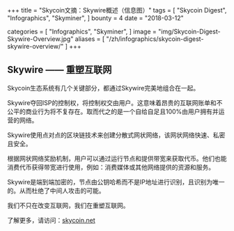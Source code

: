 +++
title = "Skycoin文摘：Skywire概述（信息图）"
tags = [
    "Skycoin Digest",
    "Infographics",
    "Skyminer",
]
bounty = 4
date = "2018-03-12"

categories = [
    "Infographics",
    "Skyminer",
]
image = "img/Skycoin-Digest-Skywire-Overview.jpg"
aliases = [
	"/zh/infographics/skycoin-digest-skywire-overview/"
]
+++

## Skywire —— 重塑互联网

Skycoin生态系统有几个关键部分，都通过Skywire完美地组合在一起。

Skywire夺回ISP的控制权，将控制权交由用户。这意味着昂贵的互联网账单和不公平的商业行为将不复存在。取而代之的是一个自给自足且100%由用户拥有并运营的网络。

Skywire使用点对点的区块链技术来创建分散式网状网络，该网状网络快速、私密且安全。

根据网状网络奖励机制，用户可以通过运行节点和提供带宽来获取代币。他们也能消费代币获得带宽进行使用，例如：消费媒体或其他网络提供的资源和服务。

Skywire是端到端加密的，节点由公钥哈希而不是IP地址进行识别，且识别为唯一的。从而杜绝了中间人攻击的可能。

我们不只在改变互联网，我们在重塑互联网。

了解更多，请访问：[skycoin.net](https://www.skycoin.net/)

